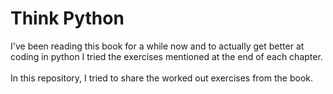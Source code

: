 # Think Python
I've been reading this book for a while now and to actually get better at coding in python I tried the exercises mentioned at the end of each chapter.<br><br>
In this repository, I tried to share the worked out exercises from the book.
